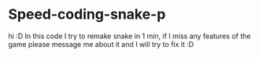 # Speed-coding-snake-p
hi :D In this code I try to remake snake in 1 min, if I miss any features of the game please message me about it and I will try to fix it :D

